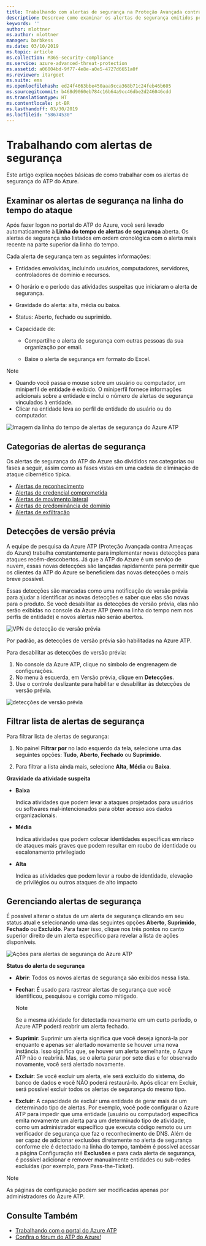 ```yaml
---
title: Trabalhando com alertas de segurança na Proteção Avançada contra Ameaças do Azure | Microsoft Docs
description: Descreve como examinar os alertas de segurança emitidos pelo Azure ATP
keywords: ''
author: mlottner
ms.author: mlottner
manager: barbkess
ms.date: 03/10/2019
ms.topic: article
ms.collection: M365-security-compliance
ms.service: azure-advanced-threat-protection
ms.assetid: a06004bd-9f77-4e8e-a0e5-4727d6651a0f
ms.reviewer: itargoet
ms.suite: ems
ms.openlocfilehash: ed24f4663bbe450aaa9cca368b71c24feb46b605
ms.sourcegitcommit: b468d9060eb784c16b64a9cc46dbe2d246046cdd
ms.translationtype: HT
ms.contentlocale: pt-BR
ms.lasthandoff: 03/30/2019
ms.locfileid: "58674530"
---
```

# <a name="working-with-security-alerts"></a>Trabalhando com alertas de segurança

Este artigo explica noções básicas de como trabalhar com os alertas de segurança do ATP do Azure.

## Examinar os alertas de segurança na linha do tempo do ataque <a name="review-suspicious-activities-on-the-attack-time-line"></a>

Após fazer logon no portal do ATP do Azure, você será levado automaticamente à **Linha do tempo de alertas de segurança** aberta. Os alertas de segurança são listados em ordem cronológica com o alerta mais recente na parte superior da linha do tempo.

Cada alerta de segurança tem as seguintes informações:

- Entidades envolvidas, incluindo usuários, computadores, servidores, controladores de domínio e recursos.

- O horário e o período das atividades suspeitas que iniciaram o alerta de segurança.

- Gravidade do alerta: alta, média ou baixa.

- Status: Aberto, fechado ou suprimido.

- Capacidade de:

    - Compartilhe o alerta de segurança com outras pessoas da sua organização por email.

    - Baixe o alerta de segurança em formato do Excel.

> [!NOTE]
> - Quando você passa o mouse sobre um usuário ou computador, um miniperfil de entidade é exibido. O miniperfil fornece informações adicionais sobre a entidade e inclui o número de alertas de segurança vinculados à entidade.
> - Clicar na entidade leva ao perfil de entidade do usuário ou do computador.

![Imagem da linha do tempo de alertas de segurança do Azure ATP](media/atp-sa-timeline.png)

## <a name="security-alert-categories"></a>Categorias de alertas de segurança

Os alertas de segurança do ATP do Azure são divididos nas categorias ou fases a seguir, assim como as fases vistas em uma cadeia de eliminação de ataque cibernético típica. 

- [Alertas de reconhecimento](atp-reconnaissance-alerts.md)
- [Alertas de credencial comprometida](atp-compromised-credentials-alerts.md)
- [Alertas de movimento lateral](atp-lateral-movement-alerts.md)
- [Alertas de predominância de domínio](atp-domain-dominance-alerts.md)
- [Alertas de exfiltração](atp-exfiltration-alerts.md)

## Detecções de versão prévia <a name="preview-detections"></a>

A equipe de pesquisa da Azure ATP (Proteção Avançada contra Ameaças do Azure) trabalha constantemente para implementar novas detecções para ataques recém-descobertos. Já que a ATP do Azure é um serviço de nuvem, essas novas detecções são lançadas rapidamente para permitir que os clientes da ATP do Azure se beneficiem das novas detecções o mais breve possível.

Essas detecções são marcadas como uma notificação de versão prévia para ajudar a identificar as novas detecções e saber que elas são novas para o produto. Se você desabilitar as detecções de versão prévia, elas não serão exibidas no console da Azure ATP (nem na linha do tempo nem nos perfis de entidade) e novos alertas não serão abertos.

![VPN de detecção de versão prévia](./media/preview-detection-vpn.png)

Por padrão, as detecções de versão prévia são habilitadas na Azure ATP. 

Para desabilitar as detecções de versão prévia:

1. No console da Azure ATP, clique no símbolo de engrenagem de configurações.
2. No menu à esquerda, em Versão prévia, clique em **Detecções**.
3. Use o controle deslizante para habilitar e desabilitar às detecções de versão prévia.
 
![detecções de versão prévia](./media/preview-detections.png) 


## <a name="filter-security-alerts-list"></a>Filtrar lista de alertas de segurança
Para filtrar lista de alertas de segurança:

1. No painel **Filtrar por** no lado esquerdo da tela, selecione uma das seguintes opções: **Tudo**, **Aberto**, **Fechado** ou **Suprimido**.

2. Para filtrar a lista ainda mais, selecione **Alta**, **Média** ou **Baixa**.

**Gravidade da atividade suspeita**

- **Baixa**

    Indica atividades que podem levar a ataques projetados para usuários ou softwares mal-intencionados para obter acesso aos dados organizacionais.

- **Média**

    Indica atividades que podem colocar identidades específicas em risco de ataques mais graves que podem resultar em roubo de identidade ou escalonamento privilegiado

- **Alta**

    Indica as atividades que podem levar a roubo de identidade, elevação de privilégios ou outros ataques de alto impacto


## <a name="managing-security-alerts"></a>Gerenciando alertas de segurança

É possível alterar o status de um alerta de segurança clicando em seu status atual e selecionando uma das seguintes opções **Aberto**, **Suprimido**, **Fechado** ou **Excluído**.
Para fazer isso, clique nos três pontos no canto superior direito de um alerta específico para revelar a lista de ações disponíveis.

![Ações para alertas de segurança do Azure ATP](./media/atp-sa-actions.png)

**Status do alerta de segurança**

- **Abrir**: Todos os novos alertas de segurança são exibidos nessa lista.

- **Fechar**: É usado para rastrear alertas de segurança que você identificou, pesquisou e corrigiu como mitigado.

    > [!NOTE]
    > Se a mesma atividade for detectada novamente em um curto período, o Azure ATP poderá reabrir um alerta fechado.

- **Suprimir**: Suprimir um alerta significa que você deseja ignorá-la por enquanto e apenas ser alertado novamente se houver uma nova instância. Isso significa que, se houver um alerta semelhante, o Azure ATP não o reabrirá. Mas, se o alerta parar por sete dias e for observado novamente, você será alertado novamente.

- **Excluir**: Se você excluir um alerta, ele será excluído do sistema, do banco de dados e você NÃO poderá restaurá-lo. Após clicar em Excluir, será possível excluir todos os alertas de segurança do mesmo tipo.

- **Excluir**: A capacidade de excluir uma entidade de gerar mais de um determinado tipo de alertas. Por exemplo, você pode configurar o Azure ATP para impedir que uma entidade (usuário ou computador) específica emita novamente um alerta para um determinado tipo de atividade, como um administrador específico que executa código remoto ou um verificador de segurança que faz o reconhecimento de DNS. Além de ser capaz de adicionar exclusões diretamente no alerta de segurança conforme ele é detectado na linha do tempo, também é possível acessar a página Configuração até **Exclusões** e para cada alerta de segurança, é possível adicionar e remover manualmente entidades ou sub-redes excluídas (por exemplo, para Pass-the-Ticket).

> [!NOTE]
> As páginas de configuração podem ser modificadas apenas por administradores do Azure ATP.


## <a name="see-also"></a>Consulte Também

- [Trabalhando com o portal do Azure ATP](workspace-portal.md)
- [Confira o fórum do ATP do Azure!](https://aka.ms/azureatpcommunity)
